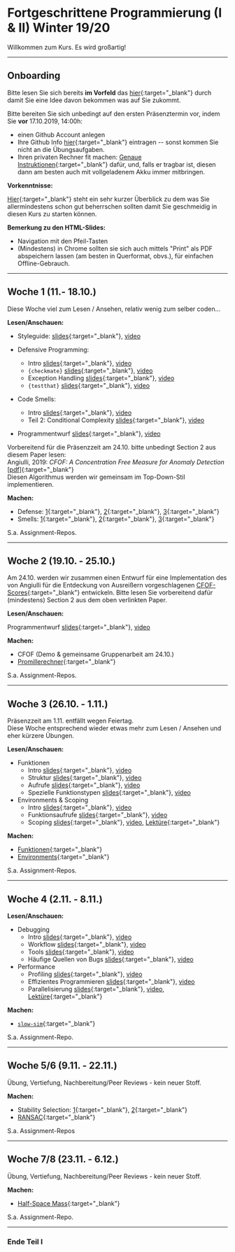 # Fortgeschrittene Programmierung (I & II) Winter 19/20


Willkommen zum Kurs. Es wird großartig!

-------------------

## Onboarding


Bitte lesen Sie sich bereits **im Vorfeld** das [hier](slides/intro-orga.html){:target="_blank"} durch damit Sie eine Idee davon bekommen was auf Sie zukommt.  

Bitte bereiten Sie sich unbedingt auf den ersten Präsenztermin vor, indem Sie **vor** 17.10.2019, 14:00h:

- einen Github Account anlegen
- Ihre Github Info [hier](https://forms.gle/yDZEg239hjeyEdzt7){:target="_blank"} eintragen -- sonst kommen Sie nicht an die Übungsaufgaben.
- Ihren privaten Rechner fit machen: [Genaue Instruktionen](ex/setup-ex.html){:target="_blank"} dafür, und, falls er tragbar ist, diesen dann am besten auch mit vollgeladenem Akku immer mitbringen.

**Vorkenntnisse:**

[Hier](slides/intro-basics.html){:target="_blank"} steht ein sehr kurzer Überblick zu dem was Sie allermindestens schon gut beherrschen sollten damit Sie geschmeidig in diesen Kurs zu starten können. 

**Bemerkung zu den HTML-Slides:**

- Navigation mit den Pfeil-Tasten
- (Mindestens) in Chrome sollten sie sich auch mittels "Print" als PDF abspeichern lassen (am besten in  Querformat, obvs.), für einfachen Offline-Gebrauch. 

-------------------

##  Woche 1 (11.- 18.10.)

Diese Woche viel zum Lesen / Ansehen, relativ wenig zum selber coden...

**Lesen/Anschauen:**

- Styleguide: [slides](slides/codingstyle-styleguide.html){:target="_blank"}, [video]()

- Defensive Programming:
    - Intro [slides](slides/codingstyle-defensive.html){:target="_blank"}, [video]()
    - `{checkmate}` [slides](slides/codingstyle-defensive-checkmate.html){:target="_blank"}, [video]()
    - Exception Handling [slides](slides/codingstyle-defensive-exceptions.html){:target="_blank"}, [video]()
    - `{testthat}` [slides](slides/codingstyle-defensive-testthat.html){:target="_blank"}, [video]()
- Code Smells: 
    - Intro [slides](slides/codingstyle-smells.html){:target="_blank"}, [video]()
    - Teil 2: Conditional Complexity [slides](slides/codingstyle-smells-conditionalcomplexity.html){:target="_blank"}, [video]()
- Programmentwurf [slides](slides/codingstyle-topdown.html){:target="_blank"}, [video]()

Vorbereitend für die Präsenzzeit am 24.10. bitte unbedingt Section 2 aus diesem Paper lesen:  
Angiulli, 2019: *CFOF: A Concentration Free Measure for Anomaly Detection* [[pdf]](https://arxiv.org/pdf/1901.04992v1.pdf){:target="_blank"}  
Diesen Algorithmus werden wir gemeinsam im Top-Down-Stil implementieren.

**Machen:**

- Defense: [1](ex/defensive-lag-ex.html){:target="_blank"}, [2](ex/defensive-count-ex.html){:target="_blank"}, [3](ex/defensive-colmeans-ex.html){:target="_blank"}
- Smells: [1](ex/conditional-complex-swipe-ex.html){:target="_blank"}, 
[2](ex/refactor-dry-ex.html){:target="_blank"}, [3](ex/styleguide-sanierung-ex.html){:target="_blank"}


S.a. Assignment-Repos.
  
-------------------

##  Woche 2 (19.10. - 25.10.)

Am 24.10. werden wir zusammen einen Entwurf für eine Implementation des
von Angiulli für die Entdeckung von Ausreißern vorgeschlagenen [CFOF-Scores](https://arxiv.org/pdf/1901.04992v1.pdf){:target="_blank"} entwickeln. Bitte lesen Sie vorbereitend dafür (mindestens) Section 2 aus dem oben verlinkten Paper.

**Lesen/Anschauen:**

Programmentwurf [slides](slides/codingstyle-topdown.html){:target="_blank"}, [video]()

**Machen:**

- CFOF (Demo & gemeinsame Gruppenarbeit am 24.10.)
- [Promillerechner](ex/topdown-promille-ex.html){:target="_blank"}

S.a. Assignment-Repos.

-------------------

##  Woche 3 (26.10. - 1.11.)

Präsenzzeit am 1.11. entfällt wegen Feiertag.  
Diese Woche entsprechend wieder etwas mehr zum Lesen / Ansehen und eher kürzere Übungen.  

**Lesen/Anschauen:**

- Funktionen
  - Intro [slides](slides/functions-intro.html){:target="_blank"}, [video]()
  - Struktur [slides](slides/functions-structure.html){:target="_blank"}, [video]()
  - Aufrufe [slides](slides/functions-functioncalls.html){:target="_blank"}, [video]()
  - Spezielle Funktionstypen [slides](slides/functions-specialfunctions.html){:target="_blank"}, [video]()
- Environments & Scoping
  - Intro [slides](slides/environments-intro.html){:target="_blank"}, [video]()
  - Funktionsaufrufe [slides](slides/environments-functions-calls.html){:target="_blank"}, [video]()
  - Scoping [slides](slides/environments-scoping.html){:target="_blank"}, [video](), [Lektüre](ex/env-scoping-reading-ex.html){:target="_blank"}
  
**Machen:**

- [Funktionen](ex/functions-ex.html){:target="_blank"}
- [Environments](ex/functions-ex.html){:target="_blank"}

S.a. Assignment-Repos.

-------------------

##  Woche 4 (2.11. - 8.11.)

**Lesen/Anschauen:**

- Debugging
  - Intro [slides](slides/debugging-intro.html){:target="_blank"}, [video]()
  - Workflow [slides](slides/debugging-process.html){:target="_blank"}, [video]()
  - Tools [slides](slides/debugging-tools.html){:target="_blank"}, [video]()
  - Häufige Quellen von Bugs [slides](slides/debugging-frequentmistakes.html){:target="_blank"}, [video]()
- Performance 
  - Profiling [slides](slides/performance-profiling.html){:target="_blank"}, [video]()
  - Effizientes Programmieren [slides](slides/performance-programming.html){:target="_blank"}, [video]()
  - Parallelisierung [slides](slides/performance-parallel.html){:target="_blank"}, [video](), [Lektüre](ex/parallel-reading-ex.html){:target="_blank"}
  
**Machen:**

- [`slow-sim`](ex/prof-simprofile-ex.html){:target="_blank"}

S.a. Assignment-Repo.

-------------------

## Woche 5/6 (9.11. - 22.11.)

Übung, Vertiefung, Nachbereitung/Peer Reviews - kein neuer Stoff.

**Machen:**

- Stability Selection: [1](ex/stabsel-reading-ex.html){:target="_blank"}, [2](ex/stabsel-ex.html){:target="_blank"}
- [RANSAC](ex/topdown-parallel-ransac-ex.html){:target="_blank"}

S.a. Assignment-Repos

-------------------

## Woche 7/8 (23.11. - 6.12.)

Übung, Vertiefung, Nachbereitung/Peer Reviews - kein neuer Stoff.

**Machen:**

- [Half-Space Mass](ex/topdown-halfspacemass-ex.html){:target="_blank"}

S.a. Assignment-Repo.

--------------------

### Ende Teil I

<!--

--------------------

## Woche 9/10 (7.12. - 20.12.)

Präsenzzeit am 20.12. entfällt.

**Lesen/Anschauen:**

- `S3`
- `S4`

**Machen:**

- [Half-Space Mass](ex/topdown-halfspacemass-ex.html){:target="_blank"}

S.a. Assignment-Repos.

-->